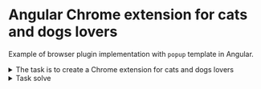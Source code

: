 # Angular Chrome extension for cats and dogs lovers

Example of browser plugin implementation with `popup` template in Angular.

<details> 
  <summary>The task is to create a Chrome extension for cats and dogs lovers</summary>
 

If enabled, the extension should replace *"cat"* / *"dog"* words (depending on user preference) from every webpage, highlight mentions of the user's favorite animal, and show some pictures of it upon clicking.

We use Angular in our content scripts, but you can use any frameworks or libraries you like, or none at all.

Below you will find a more detailed description of each feature, along with some design mock-ups for layouting \- the result may not be pixel-perfect, but it should look good and work reliably on most websites.

**Figma mock-ups:**
[https://www.figma.com/file/9AQuNYlgGOG6JkxYeZ1k49/Linguix-JS-Test-Assignment](https://www.figma.com/file/9AQuNYlgGOG6JkxYeZ1k49/Linguix-JS-Test-Assignment)

Please upload your project to GitHub/GitLab/wherever you like, along with instructions on how to build it.

## Extension installed page

A simple welcome page should appear after the user installs the extension, allowing them to select whether they prefer cats, dogs, or both.

The link on the button should lead here: [https://en.wikipedia.org/wiki/Cats\_%26\_Dogs](https://en.wikipedia.org/wiki/Cats\_%26\_Dogs)

![](./readme/1.png)

## Popup window

The Popup window should contain the same two switches for cats/dogs preferences, along with a switch that can disable the extension. It is possible to love both dogs and cats at the same time.  
If a user changes her preferences, all currently open pages should be updated as well.

**Optional:** Bonus points for an additional toggle switch that disables the extension for the website opened in the currently active tab.

![](./readme/2.png)

## Content script

The extension, if it is enabled globally and if it is enabled for a specific webpage, should amend the content on it according to the following rules:

* If user loves only cats – replace every “dog” word with a “cat”
* If user loves only dogs – replace every “cat” with a “dog”
* In case the user loves both, or does not care for either – don't do anything

*(We know the page will not make any sense after that,*   
*but who cares when you want more cat images?)*

The extension should highlight every *“dog”* and *“cat”* word on the webpage like in the following image, where words *other, those* and *earned* are highlighted:  
![](./readme/3.png)

When any highlighted word is clicked, a popup window should appear below or above it, wherever there is more space, with a random picture of the corresponding animal.  
![](./readme/4.png)

This popup window can be closed by clicking on the “X” button, or anywhere outside of it.

You can use the following APIs to fetch pictures:  
[https://dog.ceo/dog-api/](https://dog.ceo/dog-api/) for dogs  
[https://docs.thecatapi.com/](https://docs.thecatapi.com/) for cats
</details>

<details> 
  <summary>Task solve</summary>


1. The server is implemented in the functions folder based on `yandex serverless functions`. It is used to select a picture.
2. To build the plugin run : `npm run build`.

![](./readme/solve/1.jpg)
![](./readme/solve/2.jpg)
![](./readme/solve/3.jpg)
![](./readme/solve/4.jpg)

</details>
